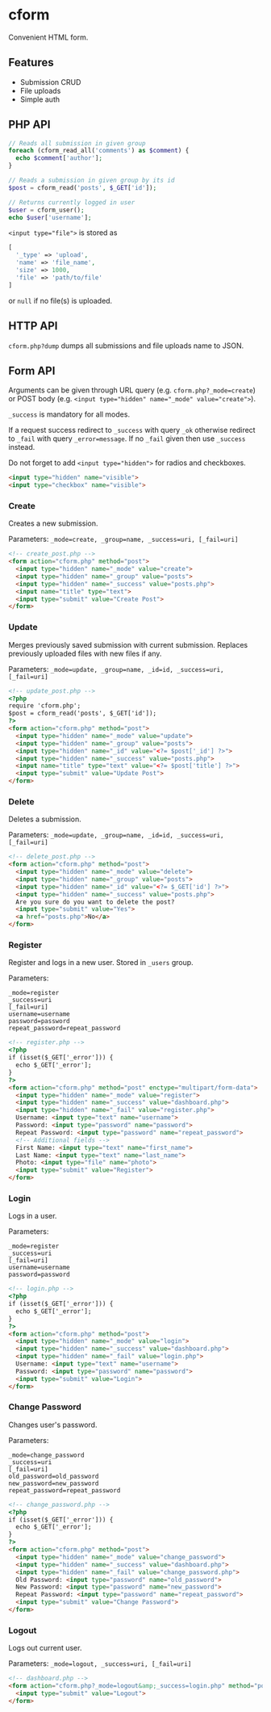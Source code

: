 # cform

Convenient HTML form.

## Features

- Submission CRUD
- File uploads
- Simple auth

## PHP API

```php
// Reads all submission in given group
foreach (cform_read_all('comments') as $comment) {
  echo $comment['author'];
}

// Reads a submission in given group by its id
$post = cform_read('posts', $_GET['id']);

// Returns currently logged in user
$user = cform_user();
echo $user['username'];
```

`<input type="file">` is stored as
```php
[
  '_type' => 'upload',
  'name' => 'file_name',
  'size' => 1000,
  'file' => 'path/to/file'
]
```
or `null` if no file(s) is uploaded.

## HTTP API

`cform.php?dump` dumps all submissions and file uploads name to JSON.

## Form API

Arguments can be given through URL query (e.g. `cform.php?_mode=create`) or POST body (e.g. `<input type="hidden" name="_mode" value="create">`).

`_success` is mandatory for all modes.

If a request success redirect to `_success` with query `_ok` otherwise redirect to `_fail` with query `_error=message`.
If no `_fail` given then use `_success` instead.

Do not forget to add `<input type="hidden">` for radios and checkboxes.
```html
<input type="hidden" name="visible">
<input type="checkbox" name="visible">
```

### Create

Creates a new submission.

Parameters: `_mode=create, _group=name, _success=uri, [_fail=uri]`

```html
<!-- create_post.php -->
<form action="cform.php" method="post">
  <input type="hidden" name="_mode" value="create">
  <input type="hidden" name="_group" value="posts">
  <input type="hidden" name="_success" value="posts.php">
  <input name="title" type="text">
  <input type="submit" value="Create Post">
</form>
```

### Update

Merges previously saved submission with current submission. Replaces previously uploaded files with new files if any.

Parameters: `_mode=update, _group=name, _id=id, _success=uri, [_fail=uri]`

```html
<!-- update_post.php -->
<?php
require 'cform.php';
$post = cform_read('posts', $_GET['id']);
?>
<form action="cform.php" method="post">
  <input type="hidden" name="_mode" value="update">
  <input type="hidden" name="_group" value="posts">
  <input type="hidden" name="_id" value="<?= $post['_id'] ?>">
  <input type="hidden" name="_success" value="posts.php">
  <input name="title" type="text" value="<?= $post['title'] ?>">
  <input type="submit" value="Update Post">
</form>
```

### Delete

Deletes a submission.

Parameters: `_mode=update, _group=name, _id=id, _success=uri, [_fail=uri]`

```html
<!-- delete_post.php -->
<form action="cform.php" method="post">
  <input type="hidden" name="_mode" value="delete">
  <input type="hidden" name="_group" value="posts">
  <input type="hidden" name="_id" value="<?= $_GET['id'] ?>">
  <input type="hidden" name="_success" value="posts.php">
  Are you sure do you want to delete the post?
  <input type="submit" value="Yes">
  <a href="posts.php">No</a>
</form>
```

### Register

Register and logs in a new user. Stored in `_users` group.

Parameters:
```
_mode=register
_success=uri
[_fail=uri]
username=username
password=password
repeat_password=repeat_password
```

```html
<!-- register.php -->
<?php
if (isset($_GET['_error'])) {
  echo $_GET['_error'];
}
?>
<form action="cform.php" method="post" enctype="multipart/form-data">
  <input type="hidden" name="_mode" value="register">
  <input type="hidden" name="_success" value="dashboard.php">
  <input type="hidden" name="_fail" value="register.php">
  Username: <input type="text" name="username">
  Password: <input type="password" name="password">
  Repeat Password: <input type="password" name="repeat_password">
  <!-- Additional fields -->
  First Name: <input type="text" name="first_name">
  Last Name: <input type="text" name="last_name">
  Photo: <input type="file" name="photo">
  <input type="submit" value="Register">
</form>
```

### Login

Logs in a user.

Parameters:
```
_mode=register
_success=uri
[_fail=uri]
username=username
password=password
```

```html
<!-- login.php -->
<?php
if (isset($_GET['_error'])) {
  echo $_GET['_error'];
}
?>
<form action="cform.php" method="post">
  <input type="hidden" name="_mode" value="login">
  <input type="hidden" name="_success" value="dashboard.php">
  <input type="hidden" name="_fail" value="login.php">
  Username: <input type="text" name="username">
  Password: <input type="password" name="password">
  <input type="submit" value="Login">
</form>
```

### Change Password

Changes user's password.

Parameters:
```
_mode=change_password
_success=uri
[_fail=uri]
old_password=old_password
new_password=new_password
repeat_password=repeat_password
```

```html
<!-- change_password.php -->
<?php
if (isset($_GET['_error'])) {
  echo $_GET['_error'];
}
?>
<form action="cform.php" method="post">
  <input type="hidden" name="_mode" value="change_password">
  <input type="hidden" name="_success" value="dashboard.php">
  <input type="hidden" name="_fail" value="change_password.php">
  Old Password: <input type="password" name="old_password">
  New Password: <input type="password" name="new_password">
  Repeat Password: <input type="password" name="repeat_password">
  <input type="submit" value="Change Password">
</form>
```

### Logout

Logs out current user.

Parameters: `_mode=logout, _success=uri, [_fail=uri]`

```html
<!-- dashboard.php -->
<form action="cform.php?_mode=logout&amp;_success=login.php" method="post">
  <input type="submit" value="Logout">
</form>
```
